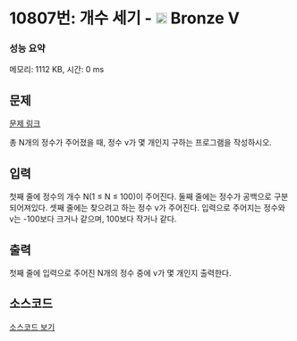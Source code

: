 # 10807번: 개수 세기 - <img src="https://static.solved.ac/tier_small/1.svg" style="height:20px" /> Bronze V

<!-- performance -->
### 성능 요약
메모리: 1112 KB, 시간: 0 ms
<!-- end -->

## 문제

[문제 링크](https://boj.kr/10807)


<p>총 N개의 정수가 주어졌을 때, 정수 v가 몇 개인지 구하는 프로그램을 작성하시오.</p>



## 입력


<p>첫째 줄에 정수의 개수 N(1 ≤ N ≤ 100)이&nbsp;주어진다. 둘째 줄에는 정수가 공백으로 구분되어져있다.&nbsp;셋째 줄에는 찾으려고 하는 정수 v가 주어진다.&nbsp;입력으로 주어지는 정수와 v는 -100보다 크거나 같으며, 100보다 작거나 같다.</p>



## 출력


<p>첫째 줄에 입력으로 주어진 N개의 정수 중에 v가 몇 개인지 출력한다.</p>



## 소스코드

[소스코드 보기](개수%20세기.c)